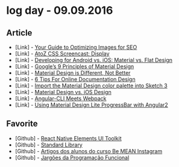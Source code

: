 # log day - 09.09.2016

## Article

- \[Link\] - [Your Guide to Optimizing Images for SEO](https://www.sitepoint.com/your-guide-to-optimizing-images-for-seo/)
- \[Link\] - [AtoZ CSS Screencast: Display](https://www.sitepoint.com/atoz-css-screencast-display/)
- \[Link\] - [Developing for Android vs. iOS: Material vs. Flat Design](https://medium.com/@jrejaud/developing-for-android-vs-ios-material-vs-flat-design-fb341b05b0f0#.l07rqguxf)
- \[Link\] - [Google’s 9 Principles of Material Design](https://blog.prototypr.io/googles-9-principles-of-material-design-fb3fef64dcf#.xz2k2380f)
- \[Link\] - [Material Design is Different, Not Better](https://android.jlelse.eu/material-design-is-different-not-better-87909af6ffe1#.wu7zyjgv0)
- \[Link\] - [6 Tips For Online Documentation Design](https://medium.com/technical-writing/6-tips-for-online-documentation-design-a2cd045b4c5c#.nc4sxolwu)
- \[Link\] - [Import the Material Design color palette into Sketch 3](https://medium.com/@san_toki/import-the-material-design-color-palette-into-sketch-3-e31caf2f6a12#.u9mhaewh5)
- \[Link\] - [Material Design vs. iOS Design](https://medium.com/@kylehorkley/material-design-vs-ios-design-cfe55a012058#.uojaqsf1z)
- \[Link\] - [Angular-CLI Meets Webpack](https://medium.com/@jeff.boothe/angular-cli-meets-webpack-7c9b1a1e1e89#.m9zll8qu3)
- \[Link\] - [Using Material Design Lite ProgressBar with Angular2](https://medium.com/@erwan.datin/using-material-design-lite-progressbar-with-angular2-a593487450d3?source=tags)


## Favorite

- \[Github\] - [React Native Elements UI Toolkit](https://github.com/dabit3/React-Native-Elements)
- \[Github\] - [Standard Library](https://github.com/zloirock/core-js)
- \[Github\] - [Artigos dos alunos do curso Be MEAN Instagram](https://github.com/Webschool-io/be-mean-instagram-artigos)
- \[Github\] - [Jargões da Programação Funcional](https://github.com/Webschool-io/jargoes-programacao-funcional-para-iniciantes)
